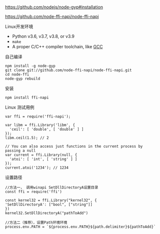 https://github.com/nodejs/node-gyp#installation

https://github.com/node-ffi-napi/node-ffi-napi



Linux开发环境

- Python v3.6, v3.7, v3.8, or v3.9
- `make`
- A proper C/C++ compiler toolchain, like [GCC](https://gcc.gnu.org/)



自己编译

```
npm install -g node-gyp
git clone git://github.com/node-ffi-napi/node-ffi-napi.git
cd node-ffi
node-gyp rebuild
```



安装

```
npm install ffi-napi
```



Linux 测试用例

```
var ffi = require('ffi-napi');

var libm = ffi.Library('libm', {
  'ceil': [ 'double', [ 'double' ] ]
});
libm.ceil(1.5); // 2

// You can also access just functions in the current process by passing a null
var current = ffi.Library(null, {
  'atoi': [ 'int', [ 'string' ] ]
});
current.atoi('1234'); // 1234
```



设置路径

```
//方法一， 调用winapi SetDllDirectoryA设置目录
const ffi = require('ffi')

const kernel32 = ffi.Library("kernel32", {
'SetDllDirectoryA': ["bool", ["string"]]
})
kernel32.SetDllDirectoryA("pathToAdd")

//方法二（推荐），设置Path环境环境
process.env.PATH = `${process.env.PATH}${path.delimiter}${pathToAdd}`
```

